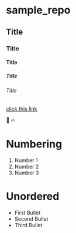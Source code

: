 # sample_repo
## Title
### Title
#### Title
##### Title
###### Title

[click this link](https://punchng.com/)


📜
🔥

# Numbering 

1. Number 1
2. Number 2
3. Number 3

# Unordered

- First Bullet
- Second Bullet
- Third Bullet
